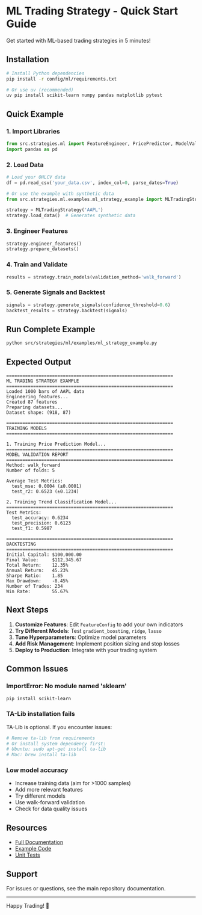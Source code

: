 # ML Trading Strategy - Quick Start Guide

Get started with ML-based trading strategies in 5 minutes!

## Installation

```bash
# Install Python dependencies
pip install -r config/ml/requirements.txt

# Or use uv (recommended)
uv pip install scikit-learn numpy pandas matplotlib pytest
```

## Quick Example

### 1. Import Libraries

```python
from src.strategies.ml import FeatureEngineer, PricePredictor, ModelValidator
import pandas as pd
```

### 2. Load Data

```python
# Load your OHLCV data
df = pd.read_csv('your_data.csv', index_col=0, parse_dates=True)

# Or use the example with synthetic data
from src.strategies.ml.examples.ml_strategy_example import MLTradingStrategy

strategy = MLTradingStrategy('AAPL')
strategy.load_data()  # Generates synthetic data
```

### 3. Engineer Features

```python
strategy.engineer_features()
strategy.prepare_datasets()
```

### 4. Train and Validate

```python
results = strategy.train_models(validation_method='walk_forward')
```

### 5. Generate Signals and Backtest

```python
signals = strategy.generate_signals(confidence_threshold=0.6)
backtest_results = strategy.backtest(signals)
```

## Run Complete Example

```bash
python src/strategies/ml/examples/ml_strategy_example.py
```

## Expected Output

```
==============================================================
ML TRADING STRATEGY EXAMPLE
==============================================================
Loaded 1000 bars of AAPL data
Engineering features...
Created 87 features
Preparing datasets...
Dataset shape: (918, 87)

==============================================================
TRAINING MODELS
==============================================================

1. Training Price Prediction Model...
==============================================================
MODEL VALIDATION REPORT
==============================================================
Method: walk_forward
Number of folds: 5

Average Test Metrics:
  test_mse: 0.0004 (±0.0001)
  test_r2: 0.6523 (±0.1234)

2. Training Trend Classification Model...
==============================================================
Test Metrics:
  test_accuracy: 0.6234
  test_precision: 0.6123
  test_f1: 0.5987

==============================================================
BACKTESTING
==============================================================
Initial Capital: $100,000.00
Final Value:     $112,345.67
Total Return:    12.35%
Annual Return:   45.23%
Sharpe Ratio:    1.85
Max Drawdown:    -8.45%
Number of Trades: 234
Win Rate:        55.67%
```

## Next Steps

1. **Customize Features**: Edit `FeatureConfig` to add your own indicators
2. **Try Different Models**: Test `gradient_boosting`, `ridge`, `lasso`
3. **Tune Hyperparameters**: Optimize model parameters
4. **Add Risk Management**: Implement position sizing and stop losses
5. **Deploy to Production**: Integrate with your trading system

## Common Issues

### ImportError: No module named 'sklearn'

```bash
pip install scikit-learn
```

### TA-Lib installation fails

TA-Lib is optional. If you encounter issues:
```bash
# Remove ta-lib from requirements
# Or install system dependency first:
# Ubuntu: sudo apt-get install ta-lib
# Mac: brew install ta-lib
```

### Low model accuracy

- Increase training data (aim for >1000 samples)
- Add more relevant features
- Try different models
- Use walk-forward validation
- Check for data quality issues

## Resources

- [Full Documentation](ML_STRATEGY_GUIDE.md)
- [Example Code](../src/strategies/ml/examples/)
- [Unit Tests](../tests/ml/)

## Support

For issues or questions, see the main repository documentation.

---

Happy Trading! 🚀

